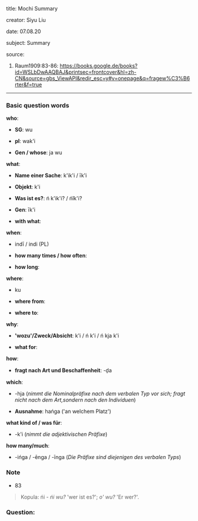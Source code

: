 
title: Mochi Summary

creator: Siyu Liu

date: 07.08.20

subject: Summary

source: 

1. Raum1909:83-86: https://books.google.de/books?id=WSLbDwAAQBAJ&printsec=frontcover&hl=zh-CN&source=gbs_ViewAPI&redir_esc=y#v=onepage&q=fragew%C3%B6rter&f=true

----

### Basic question words

**who**: 

 - **SG**: wu
 
 - **pl**: wak'i
  
 - **Gen / whose**: ja wu
 
**what**: 

 - **Name einer Sache**: k'ik'i / īk'i
 
 - **Objekt**: k'i
 
 - **Was ist es?**: ń k'ik'i? / ńîk'i?
 
 - **Gen**: īk'i
 
 - **with what**: 
 
**when**: 

 - indī / indi (PL)
 
 - **how many times / how often**:	
 
 - **how long**: 	
 
**where**: 

 - ku
  
 - **where from**: 
 
 - **where to**: 
 
**why**: 

 - **'wozu'/Zweck/Absicht**: k'i / ń k'i / ń kja k'i
 
 - **what for**:

**how**: 

 - **fragt nach Art und Beschaffenheit**: -d̹a 
   
**which**: 

 - -hja (*nimmt die Nominalpräfixe nach dem verbalen Typ vor sich; fragt nicht nach dem Art,sondern nach den Individuen*)
 
 - **Ausnahme**: hańga ('an welchem Platz')
 
  
**what kind of / was für**: 

 - -k'i (*nimmt die adjektivischen Präfixe*)

**how many/much**: 
 
 - -ińga / -ēnga / -īnga (*Die Präfixe sind diejenigen des verbalen Typs*)


### Note

- 83

> Kopula: ńi - *ńi wu?* 'wer ist es?'; *o' wu?* 'Er wer?'.

### Question:

